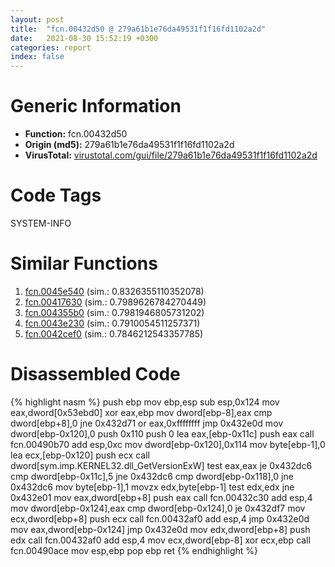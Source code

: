 ```yaml
---
layout: post
title:  "fcn.00432d50 @ 279a61b1e76da49531f1f16fd1102a2d"
date:   2021-08-30 15:52:19 +0300
categories: report
index: false
---
```


# Generic Information
- **Function:** fcn.00432d50
- **Origin (md5):** 279a61b1e76da49531f1f16fd1102a2d
- **VirusTotal:** [virustotal.com/gui/file/279a61b1e76da49531f1f16fd1102a2d][virustotal_ref]

# Code Tags
<span class="tag" id="SYSTEM-INFO">SYSTEM-INFO</span>


# Similar Functions

1. [fcn.0045e540][similar_1_ref] (sim.: 0.8326355110352078)
2. [fcn.00417630][similar_2_ref] (sim.: 0.7989626784270449)
3. [fcn.004355b0][similar_3_ref] (sim.: 0.7981946805731202)
4. [fcn.0043e230][similar_4_ref] (sim.: 0.7910054511257371)
5. [fcn.0042cef0][similar_5_ref] (sim.: 0.7846212543357785)


# Disassembled Code

{% highlight nasm %}
push ebp
mov ebp,esp
sub esp,0x124
mov eax,dword[0x53ebd0]
xor eax,ebp
mov dword[ebp-8],eax
cmp dword[ebp+8],0
jne 0x432d71
or eax,0xffffffff
jmp 0x432e0d
mov dword[ebp-0x120],0
push 0x110
push 0
lea eax,[ebp-0x11c]
push eax
call fcn.00490b70
add esp,0xc
mov dword[ebp-0x120],0x114
mov byte[ebp-1],0
lea ecx,[ebp-0x120]
push ecx
call dword[sym.imp.KERNEL32.dll_GetVersionExW]
test eax,eax
je 0x432dc6
cmp dword[ebp-0x11c],5
jne 0x432dc6
cmp dword[ebp-0x118],0
jne 0x432dc6
mov byte[ebp-1],1
movzx edx,byte[ebp-1]
test edx,edx
jne 0x432e01
mov eax,dword[ebp+8]
push eax
call fcn.00432c30
add esp,4
mov dword[ebp-0x124],eax
cmp dword[ebp-0x124],0
je 0x432df7
mov ecx,dword[ebp+8]
push ecx
call fcn.00432af0
add esp,4
jmp 0x432e0d
mov eax,dword[ebp-0x124]
jmp 0x432e0d
mov edx,dword[ebp+8]
push edx
call fcn.00432af0
add esp,4
mov ecx,dword[ebp-8]
xor ecx,ebp
call fcn.00490ace
mov esp,ebp
pop ebp
ret 
{% endhighlight %}


[similar_1_ref]: /report/fcn.0045e540@17d73cbafe6dd96dd6f2291fab06fbb5
[similar_2_ref]: /report/fcn.00417630@279a61b1e76da49531f1f16fd1102a2d
[similar_3_ref]: /report/fcn.004355b0@279a61b1e76da49531f1f16fd1102a2d
[similar_4_ref]: /report/fcn.0043e230@17d73cbafe6dd96dd6f2291fab06fbb5
[similar_5_ref]: /report/fcn.0042cef0@4fe38de7c6c86a1bad209560fa052231
[virustotal_ref]: https://www.virustotal.com/gui/file/279a61b1e76da49531f1f16fd1102a2d